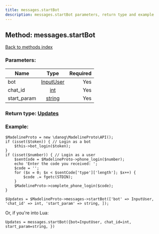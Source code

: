 ```yaml
---
title: messages.startBot
description: messages.startBot parameters, return type and example
---
```

## Method: messages.startBot  
[Back to methods index](index.md)


### Parameters:

| Name     |    Type       | Required |
|----------|:-------------:|---------:|
|bot|[InputUser](../types/InputUser.md) | Yes|
|chat\_id|[int](../types/int.md) | Yes|
|start\_param|[string](../types/string.md) | Yes|


### Return type: [Updates](../types/Updates.md)

### Example:


```
$MadelineProto = new \danog\MadelineProto\API();
if (isset($token)) { // Login as a bot
    $this->bot_login($token);
}
if (isset($number)) { // Login as a user
    $sentCode = $MadelineProto->phone_login($number);
    echo 'Enter the code you received: ';
    $code = '';
    for ($x = 0; $x < $sentCode['type']['length']; $x++) {
        $code .= fgetc(STDIN);
    }
    $MadelineProto->complete_phone_login($code);
}

$Updates = $MadelineProto->messages->startBot(['bot' => InputUser, 'chat_id' => int, 'start_param' => string, ]);
```

Or, if you're into Lua:

```
Updates = messages.startBot({bot=InputUser, chat_id=int, start_param=string, })
```

